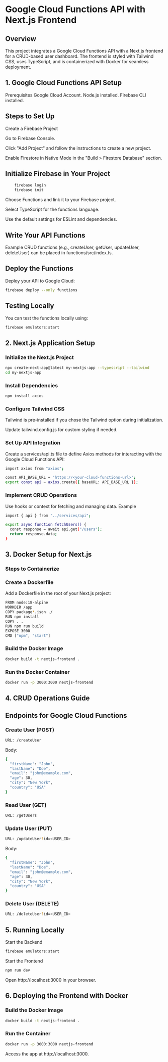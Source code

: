 
# Google Cloud Functions API with Next.js Frontend

## Overview

This project integrates a Google Cloud Functions API with a Next.js frontend for a CRUD-based user dashboard. The frontend is styled with Tailwind CSS, uses TypeScript, and is containerized with Docker for seamless deployment.



## 1. Google Cloud Functions API Setup

Prerequisites
Google Cloud Account.
Node.js installed.
Firebase CLI installed.

## Steps to Set Up
Create a Firebase Project

Go to Firebase Console.

Click "Add Project" and follow the instructions to create a new project.

Enable Firestore in Native Mode in the "Build > Firestore Database" section.

## Initialize Firebase in Your Project

```bash
    firebase login
    firebase init
```
Choose Functions and link it to your Firebase project.

Select TypeScript for the functions language.

Use the default settings for ESLint and dependencies.

## Write Your API Functions

Example CRUD functions (e.g., createUser, getUser, updateUser, deleteUser) can be placed in functions/src/index.ts.

## Deploy the Functions 
Deploy your API to Google Cloud:

```bash
firebase deploy --only functions
```
## Testing Locally
 You can test the functions locally using:

 ```bash
firebase emulators:start
```
## 2. Next.js Application Setup

### Initialize the Next.js Project

```bash
npx create-next-app@latest my-nextjs-app --typescript --tailwind
cd my-nextjs-app
```

### Install Dependencies
```bash
npm install axios
```

### Configure Tailwind CSS

Tailwind is pre-installed if you chose the Tailwind option during initialization.

Update tailwind.config.js for custom styling if needed.
### Set Up API Integration

Create a services/api.ts file to define Axios methods for interacting with the Google Cloud Functions API:

```bash
import axios from "axios";

const API_BASE_URL = "https://<your-cloud-functions-url>";
export const api = axios.create({ baseURL: API_BASE_URL });

```

### Implement CRUD Operations

Use hooks or context for fetching and managing data. Example

```bash
import { api } from "../services/api";

export async function fetchUsers() {
  const response = await api.get("/users");
  return response.data;
}
```

## 3. Docker Setup for Next.js
### Steps to Containerize
### Create a Dockerfile 
Add a Dockerfile in the root of your Next.js project:

```bash
FROM node:18-alpine
WORKDIR /app
COPY package*.json ./
RUN npm install
COPY . .
RUN npm run build
EXPOSE 3000
CMD ["npm", "start"]
```

### Build the Docker Image

```bash 
docker build -t nextjs-frontend .
```

### Run the Docker Container

```bash
docker run -p 3000:3000 nextjs-frontend
```

## 4. CRUD Operations Guide

## Endpoints for Google Cloud Functions

### Create User (POST)

```bash
URL: /createUser
```
Body: 
```bash 
{
  "firstName": "John",
  "lastName": "Doe",
  "email": "john@example.com",
  "age": 30,
  "city": "New York",
  "country": "USA"
}
```

### Read User (GET)

```bash
URL: /getUsers
```

### Update User (PUT)
```bash
URL: /updateUser?id=<USER_ID>
```
Body: 
```bash 
{
  "firstName": "John",
  "lastName": "Doe",
  "email": "john@example.com",
  "age": 30,
  "city": "New York",
  "country": "USA"
}
```

### Delete User (DELETE)
```bash
URL: /deleteUser?id=<USER_ID>
```

## 5. Running Locally

Start the Backend
```bash
firebase emulators:start

```

Start the Frontend
```bash
npm run dev

```

Open http://localhost:3000 in your browser.


## 6. Deploying the Frontend with Docker
### Build the Docker Image
```bash
docker build -t nextjs-frontend .
```
### Run the Container
```bash
docker run -p 3000:3000 nextjs-frontend
```
Access the app at http://localhost:3000.